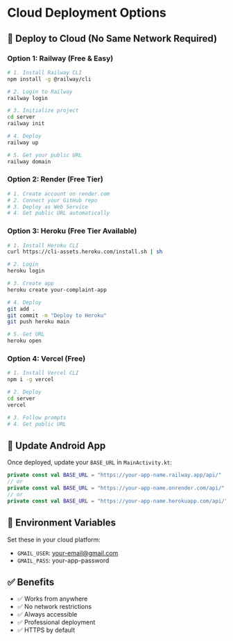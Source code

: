 # Cloud Deployment Options

## 🚀 Deploy to Cloud (No Same Network Required)

### Option 1: Railway (Free & Easy)
```bash
# 1. Install Railway CLI
npm install -g @railway/cli

# 2. Login to Railway
railway login

# 3. Initialize project
cd server
railway init

# 4. Deploy
railway up

# 5. Get your public URL
railway domain
```

### Option 2: Render (Free Tier)
```bash
# 1. Create account on render.com
# 2. Connect your GitHub repo
# 3. Deploy as Web Service
# 4. Get public URL automatically
```

### Option 3: Heroku (Free Tier Available)
```bash
# 1. Install Heroku CLI
curl https://cli-assets.heroku.com/install.sh | sh

# 2. Login
heroku login

# 3. Create app
heroku create your-complaint-app

# 4. Deploy
git add .
git commit -m "Deploy to Heroku"
git push heroku main

# 5. Get URL
heroku open
```

### Option 4: Vercel (Free)
```bash
# 1. Install Vercel CLI
npm i -g vercel

# 2. Deploy
cd server
vercel

# 3. Follow prompts
# 4. Get public URL
```

## 📱 Update Android App
Once deployed, update your `BASE_URL` in `MainActivity.kt`:
```kotlin
private const val BASE_URL = "https://your-app-name.railway.app/api/"
// or
private const val BASE_URL = "https://your-app-name.onrender.com/api/"
// or
private const val BASE_URL = "https://your-app-name.herokuapp.com/api/"
```

## 🔑 Environment Variables
Set these in your cloud platform:
- `GMAIL_USER`: your-email@gmail.com
- `GMAIL_PASS`: your-app-password

## ✅ Benefits
- ✅ Works from anywhere
- ✅ No network restrictions
- ✅ Always accessible
- ✅ Professional deployment
- ✅ HTTPS by default 